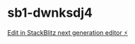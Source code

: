 # sb1-dwnksdj4

[Edit in StackBlitz next generation editor ⚡️](https://stackblitz.com/~/github.com/PandiO/sb1-dwnksdj4)
